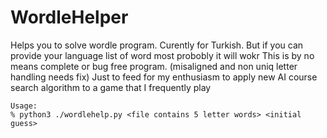 # WordleHelper
Helps you to solve wordle program. 
Curently for Turkish. But if you can provide your language list of word most probobly it will wokr
This is by no means complete or bug free program. (misaligned and non uniq letter handling needs fix)
Just to feed for my enthusiasm to apply new AI course search algorithm to a game that I frequently play

```shell
Usage: 
% python3 ./wordlehelp.py <file contains 5 letter words> <initial guess>
```
